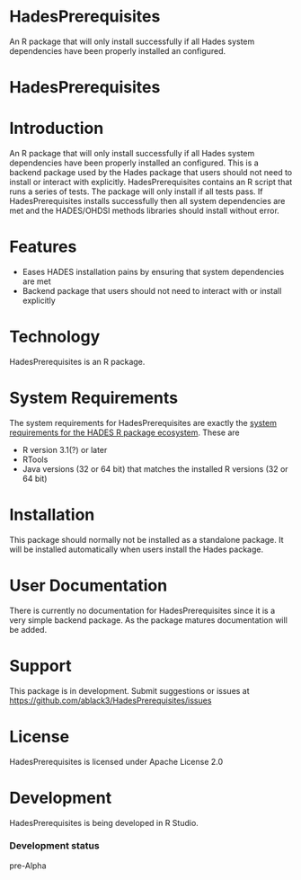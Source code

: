 # HadesPrerequisites
An R package that will only install successfully if all Hades system dependencies have been properly installed an configured.



HadesPrerequisites
============

Introduction
=============
An R package that will only install successfully if all Hades system dependencies have been properly installed an configured. This is a backend package used by the Hades package that users should not need to install or interact with explicitly. HadesPrerequisites contains an R script that runs a series of tests. The package will only install if all tests pass. If HadesPrerequisites installs successfully then all system dependencies are met and the HADES/OHDSI methods libraries should install without error.

Features
========
- Eases HADES installation pains by ensuring that system dependencies are met
- Backend package that users should not need to interact with or install explicitly

Technology
==========
HadesPrerequisites is an R package.

System Requirements
===================
The system requirements for HadesPrerequisites are exactly the [system requirements for the HADES R package ecosystem](https://ohdsi.github.io/Hades/rSetup.html). These are

- R version 3.1(?) or later
- RTools
- Java versions (32 or 64 bit) that matches the installed R versions (32 or 64 bit)

Installation
============
This package should normally not be installed as a standalone package. It will be installed automatically when users install the Hades package.

User Documentation
==================
There is currently no documentation for HadesPrerequisites since it is a very simple backend package. As the package matures documentation will be added.

Support
=======
This package is in development. Submit suggestions or issues at https://github.com/ablack3/HadesPrerequisites/issues
 
 
License
=======
HadesPrerequisites is licensed under Apache License 2.0

Development
===========
HadesPrerequisites is being developed in R Studio.

### Development status

pre-Alpha
